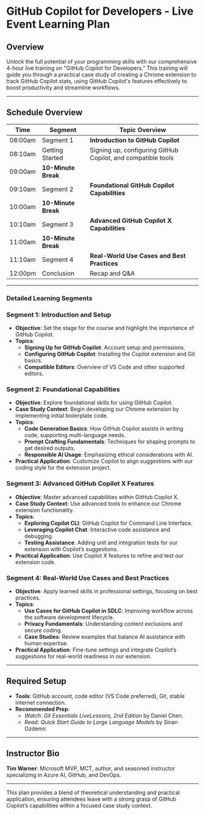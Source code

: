 # GitHub Copilot for Developers - Live Event Learning Plan

## Overview
Unlock the full potential of your programming skills with our comprehensive 4-hour live training on "GitHub Copilot for Developers." This training will guide you through a practical case study of creating a Chrome extension to track GitHub Copilot stats, using GitHub Copilot's features effectively to boost productivity and streamline workflows.

---

## Schedule Overview

| Time       | Segment                           | Topic Overview                                                                                                      |
|------------|-----------------------------------|---------------------------------------------------------------------------------------------------------------------|
| 08:00am    | Segment 1                         | **Introduction to GitHub Copilot**                                                                                  |
| 08:10am    | Getting Started                   | Signing up, configuring GitHub Copilot, and compatible tools                                                        |
| 09:00am    | **10-Minute Break**               |                                                                                                                     |
| 09:10am    | Segment 2                         | **Foundational GitHub Copilot Capabilities**                                                                        |
| 10:00am    | **10-Minute Break**               |                                                                                                                     |
| 10:10am    | Segment 3                         | **Advanced GitHub Copilot X Capabilities**                                                                          |
| 11:00am    | **10-Minute Break**               |                                                                                                                     |
| 11:10am    | Segment 4                         | **Real-World Use Cases and Best Practices**                                                                         |
| 12:00pm    | Conclusion                        | Recap and Q&A                                                                                                       |

---

### Detailed Learning Segments

### Segment 1: Introduction and Setup
- **Objective**: Set the stage for the course and highlight the importance of GitHub Copilot.
- **Topics**:
  - **Signing Up for GitHub Copilot**: Account setup and permissions.
  - **Configuring GitHub Copilot**: Installing the Copilot extension and Git basics.
  - **Compatible Editors**: Overview of VS Code and other supported editors.
  
### Segment 2: Foundational Capabilities
- **Objective**: Explore foundational skills for using GitHub Copilot.
- **Case Study Context**: Begin developing our Chrome extension by implementing initial boilerplate code.
- **Topics**:
  - **Code Generation Basics**: How GitHub Copilot assists in writing code, supporting multi-language needs.
  - **Prompt Crafting Fundamentals**: Techniques for shaping prompts to get desired outputs.
  - **Responsible AI Usage**: Emphasizing ethical considerations with AI.
- **Practical Application**: Customize Copilot to align suggestions with our coding style for the extension project.

### Segment 3: Advanced GitHub Copilot X Features
- **Objective**: Master advanced capabilities within GitHub Copilot X.
- **Case Study Context**: Use advanced tools to enhance our Chrome extension functionality.
- **Topics**:
  - **Exploring Copilot CLI**: GitHub Copilot for Command Line Interface.
  - **Leveraging Copilot Chat**: Interactive code assistance and debugging.
  - **Testing Assistance**: Adding unit and integration tests for our extension with Copilot’s suggestions.
- **Practical Application**: Use Copilot X features to refine and test our extension code.

### Segment 4: Real-World Use Cases and Best Practices
- **Objective**: Apply learned skills in professional settings, focusing on best practices.
- **Topics**:
  - **Use Cases for GitHub Copilot in SDLC**: Improving workflow across the software development lifecycle.
  - **Privacy Fundamentals**: Understanding content exclusions and secure coding.
  - **Case Studies**: Review examples that balance AI assistance with human expertise.
- **Practical Application**: Fine-tune settings and integrate Copilot’s suggestions for real-world readiness in our extension.

---

## Required Setup
- **Tools**: GitHub account, code editor (VS Code preferred), Git, stable internet connection.
- **Recommended Prep**:
  - *Watch*: _Git Essentials LiveLessons, 2nd Edition_ by Daniel Chen.
  - *Read*: _Quick Start Guide to Large Language Models_ by Sinan Ozdemir.

---

## Instructor Bio
**Tim Warner**: Microsoft MVP, MCT, author, and seasoned instructor specializing in Azure AI, GitHub, and DevOps.

---

This plan provides a blend of theoretical understanding and practical application, ensuring attendees leave with a strong grasp of GitHub Copilot’s capabilities within a focused case study context.
